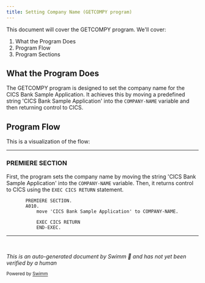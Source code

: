 ```yaml
---
title: Setting Company Name (GETCOMPY program)
---
```

This document will cover the GETCOMPY program. We'll cover:

1. What the Program Does
2. Program Flow
3. Program Sections

## What the Program Does

The GETCOMPY program is designed to set the company name for the CICS Bank Sample Application. It achieves this by moving a predefined string 'CICS Bank Sample Application' into the <SwmToken path="src/base/cobol_src/GETCOMPY.cbl" pos="38:15:17" line-data="           move &#39;CICS Bank Sample Application&#39; to COMPANY-NAME.">`COMPANY-NAME`</SwmToken> variable and then returning control to CICS.

## Program Flow

This is a visualization of the flow:

<SwmSnippet path="/src/base/cobol_src/GETCOMPY.cbl" line="36">

---

### PREMIERE SECTION

First, the program sets the company name by moving the string 'CICS Bank Sample Application' into the <SwmToken path="src/base/cobol_src/GETCOMPY.cbl" pos="38:15:17" line-data="           move &#39;CICS Bank Sample Application&#39; to COMPANY-NAME.">`COMPANY-NAME`</SwmToken> variable. Then, it returns control to CICS using the <SwmToken path="src/base/cobol_src/GETCOMPY.cbl" pos="40:1:5" line-data="           EXEC CICS RETURN">`EXEC CICS RETURN`</SwmToken> statement.

```cobol
       PREMIERE SECTION.
       A010.
           move 'CICS Bank Sample Application' to COMPANY-NAME.

           EXEC CICS RETURN
           END-EXEC.
```

---

</SwmSnippet>

&nbsp;

*This is an auto-generated document by Swimm 🌊 and has not yet been verified by a human*

<SwmMeta version="3.0.0" repo-id="Z2l0aHViJTNBJTNBY2ljcy1iYW5raW5nLXNhbXBsZS1hcHBsaWNhdGlvbi1jYnNhLUlCTS1EZW1vLUdQVCUzQSUzQVN3aW1tLURlbW8=" repo-name="cics-banking-sample-application-cbsa-IBM-Demo-GPT"><sup>Powered by [Swimm](/)</sup></SwmMeta>
